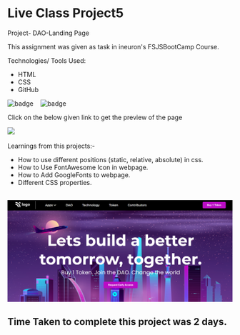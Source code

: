 # Live Class Project5

Project- DAO-Landing Page

This assignment was given as task in ineuron's FSJSBootCamp Course.

Technologies/ Tools Used:

- HTML
- CSS
- GitHub

![badge](https://img.shields.io/badge/HTML5-E34F26?style=for-the-badge&logo=html5&logoColor=white)&nbsp;&nbsp;&nbsp;
![badge](https://img.shields.io/badge/CSS3-1572B6?style=for-the-badge&logo=css3&logoColor=white)


Click on the below given link to get the preview of the page

<a href="https://pujari-project5.netlify.app">
<img src="https://img.shields.io/badge/Netlify-00C7B7?style=for-the-badge&logo=netlify&logoColor=white">
</a>

Learnings from this projects:-
* How to use different positions (static, relative, absolute) in css.
* How to Use FontAwesome Icon in webpage.
* How to Add GoogleFonts to webpage.
* Different CSS properties.

&nbsp;
![Project-Image](./Screenshots/Project-5-ss.png "Project Screenshot")


## Time Taken to complete this project was 2 days.
